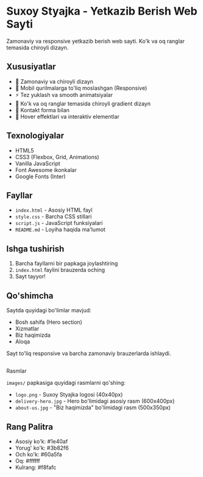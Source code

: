 # Suxoy Styajka - Yetkazib Berish Web Sayti

Zamonaviy va responsive yetkazib berish web sayti. Ko'k va oq ranglar temasida chiroyli dizayn.

## Xususiyatlar

- 🚀 Zamonaviy va chiroyli dizayn
- 📱 Mobil qurilmalarga to'liq moslashgan (Responsive)
- ⚡ Tez yuklash va smooth animatsiyalar
- 🎨 Ko'k va oq ranglar temasida chiroyli gradient dizayn
- 📧 Kontakt forma bilan
- 🌟 Hover effektlari va interaktiv elementlar

## Texnologiyalar

- HTML5
- CSS3 (Flexbox, Grid, Animations)
- Vanilla JavaScript
- Font Awesome ikonkalar
- Google Fonts (Inter)

## Fayllar

- `index.html` - Asosiy HTML fayl
- `style.css` - Barcha CSS stillari
- `script.js` - JavaScript funksiyalari
- `README.md` - Loyiha haqida ma'lumot

## Ishga tushirish

1. Barcha fayllarni bir papkaga joylashtiring
2. `index.html` faylini brauzerda oching
3. Sayt tayyor!

## Qo'shimcha

Saytda quyidagi bo'limlar mavjud:
- Bosh sahifa (Hero section)
- Xizmatlar
- Biz haqimizda
- Aloqa

Sayt to'liq responsive va barcha zamonaviy brauzerlarda ishlaydi.
##
 Rasmlar

`images/` papkasiga quyidagi rasmlarni qo'shing:
- `logo.png` - Suxoy Styajka logosi (40x40px)
- `delivery-hero.jpg` - Hero bo'limidagi asosiy rasm (600x400px) 
- `about-us.jpg` - "Biz haqimizda" bo'limidagi rasm (500x350px)

## Rang Palitra

- Asosiy ko'k: #1e40af
- Yorug' ko'k: #3b82f6
- Och ko'k: #60a5fa
- Oq: #ffffff
- Kulrang: #f8fafc